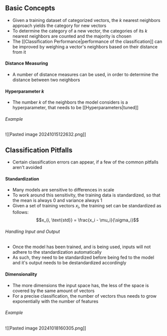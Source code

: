 ## Basic Concepts
- Given a training dataset of categorized vectors, the $k$ nearest neighbors approach yields the category for new vectors
- To determine the category of a new vector, the categories of its $k$ nearest neighbors are counted and the majority is chosen
- The [[Classification Performance|performance of the classification]] can be improved by weighing a vector's neighbors based on their distance from it
#### Distance Measuring
- A number of distance measures can be used, in order to determine the distance between two neighbors 
#### Hyperparameter $k$
- The number $k$ of the neighbors the model considers is a hyperparameter, that needs to be [[Hyperparameters|tuned]]
###### Example
![[Pasted image 20241015122632.png]]
## Classification Pitfalls
- Certain classification errors can appear, if a few of the common pitfalls aren't avoided
#### Standardization
- Many models are sensitive to differences in scale
- To work around this sensitivity, the training data is standardized, so that the mean is always $0$ and variance always $1$
- Given a set of training vectors $x_i$, the training set can be standardized as follows:
$$x_{i, \text{std}} = \frac{x_i - \mu_i}{\sigma_i}$$
###### Handling Input and Output
- Once the model has been trained, and is being used, inputs will not adhere to the standardization automatically
- As such, they need to be standardized before being fed to the model and it's output needs to be destandardized accordingly
#### Dimensionality
- The more dimensions the input space has, the less of the space is covered by the same amount of vectors
- For a precise classification, the number of vectors thus needs to grow exponentially with the number of features
###### Example
![[Pasted image 20241018160305.png]]